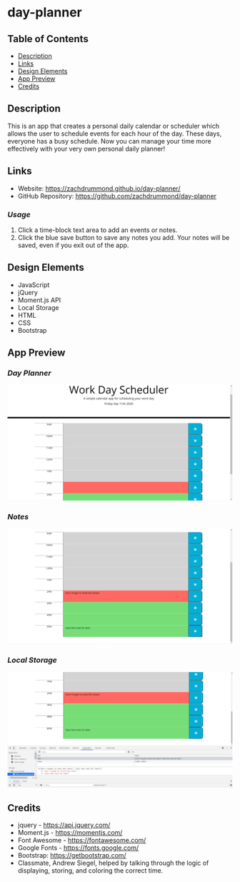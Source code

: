 # day-planner

## Table of Contents
* [Description](#Description)
* [Links](#Links)
* [Design Elements](#Design-Elements)
* [App Preview](#App-Preview)
* [Credits](#Credits)

## Description
This is an app that creates a personal daily calendar or scheduler which allows the user to schedule events for each hour of the day. These days, everyone has a busy schedule. Now you can manage your time more effectively with your very own personal daily planner!

## Links
* Website: https://zachdrummond.github.io/day-planner/
* GitHub Repository: https://github.com/zachdrummond/day-planner

### *Usage*
1. Click a time-block text area to add an events or notes.
2. Click the blue save button to save any notes you add.
Your notes will be saved, even if you exit out of the app.

## Design Elements
* JavaScript
* jQuery
* Moment.js API
* Local Storage
* HTML
* CSS
* Bootstrap

## App Preview
### *Day Planner*
![Screenshot](images/dayPlanner1.png)

### *Notes*
![Screenshot](images/dayPlanner2.png)

### *Local Storage*
![Screenshot](images/dayPlanner3.png)

## Credits
* jquery - https://api.jquery.com/
* Moment.js - https://momentjs.com/
* Font Awesome - https://fontawesome.com/
* Google Fonts - https://fonts.google.com/
* Bootstrap: https://getbootstrap.com/
* Classmate, Andrew Siegel, helped by talking through the logic of displaying, storing, and coloring the correct time.
